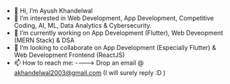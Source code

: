 - 👋 Hi, I’m Ayush Khandelwal
- 👀 I’m interested in Web Development, App Development, Competitive Coding, AI, ML, Data Analytics & Cybersecurity.
- 🌱 I’m currently working on App Development (Flutter), Web Deveopment (MERN Stack) & DSA
- 💞️ I’m looking to collaborate on App Development (Especially Flutter) & Web Development Frontend (ReactJS)
- 📫 How to reach me: ----> Drop an email @ akhandelwal2003@gmail.com (I will surely reply :D )

<!---
perfectionist7/perfectionist7 is a ✨ special ✨ repository because its `README.md` (this file) appears on your GitHub profile.
You can click the Preview link to take a look at your changes.
--->
